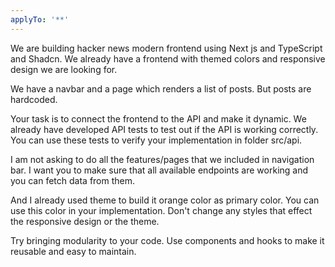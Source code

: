 ```yaml
---
applyTo: '**'
---
```


We are building hacker news modern frontend using Next js and TypeScript and Shadcn. We already have a frontend with themed colors and responsive design we are looking for.

We have a navbar and a page which renders a list of posts. But posts are hardcoded.

Your task is to connect the frontend to the API and make it dynamic. We already have developed API tests to test out if the API is working correctly. You can use these tests to verify your implementation in folder src/api. 

I am not asking to do all the features/pages that we included in navigation bar. I want you to make sure that all available endpoints are working and you can fetch data from them.

And I already used theme to build it orange color as primary color. You can use this color in your implementation. Don't change any styles that effect the responsive design or the theme.

Try bringing modularity to your code. Use components and hooks to make it reusable and easy to maintain.